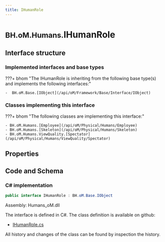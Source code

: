 ```yaml
---
title: IHumanRole
---
```


# <small>BH.oM.Humans.</small>**IHumanRole**



## Interface structure

### Implemented interfaces and base types

???+ bhom "The IHumanRole is inheriting from the following base type(s) and implements the following interfaces:"

    -  BH.oM.Base.[IObject](/api/oM/Framework/Base/Interface/IObject)


### Classes implementing this interface

???+ bhom "The following classes are implementing this interface:"

    - BH.oM.Humans.[Employee](/api/oM/Physical/Humans/Employee)
    - BH.oM.Humans.[Skeleton](/api/oM/Physical/Humans/Skeleton)
    - BH.oM.Humans.ViewQuality.[Spectator](/api/oM/Physical/Humans/ViewQuality/Spectator)


## Properties

## Code and Schema

### C# implementation

``` C# title="C#"
public interface IHumanRole : BH.oM.Base.IObject
```

Assembly: Humans_oM.dll

The interface is defined in C#. The class definition is available on github:

- [IHumanRole.cs](https://github.com/BHoM/BHoM/blob/develop/Humans_oM/Interfaces\IHumanRole.cs)

All history and changes of the class can be found by inspection the history.
